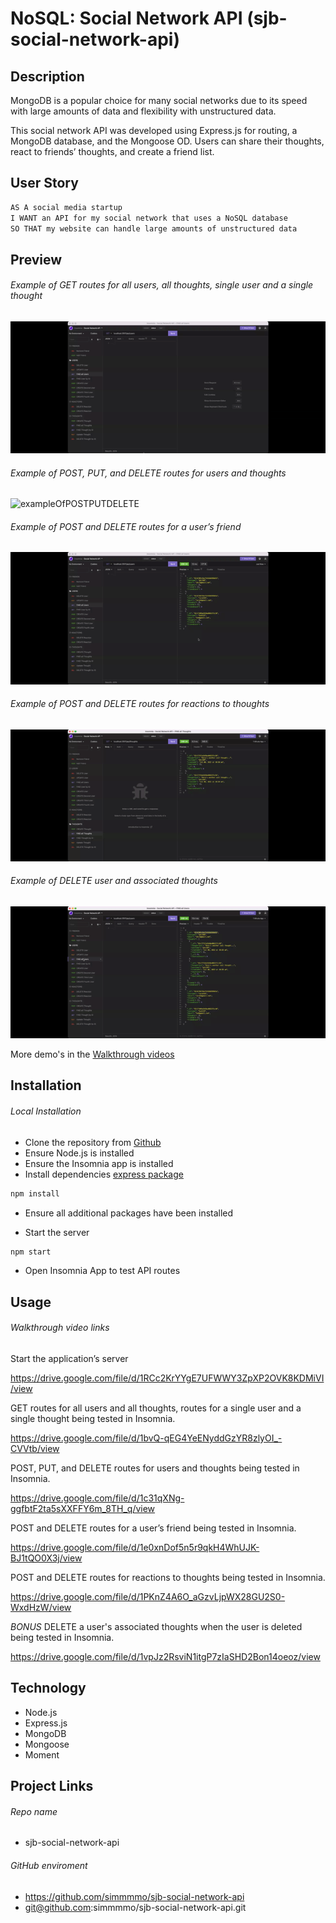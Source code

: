 # NoSQL: Social Network API (sjb-social-network-api)

## Description

MongoDB is a popular choice for many social networks due to its speed with large amounts of data and flexibility with unstructured data.

This social network API was developed using Express.js for routing, a MongoDB database, and the Mongoose OD. Users can share their thoughts, react to friends’ thoughts, and create a friend list.

## User Story

```md
AS A social media startup
I WANT an API for my social network that uses a NoSQL database
SO THAT my website can handle large amounts of unstructured data
```

## Preview

###### Example of GET routes for all users, all thoughts, single user and a single thought

![exampleOfGETreponseforAllandSingle](./assets/GETreponseforAllandSingle.gif)

###### Example of POST, PUT, and DELETE routes for users and thoughts

![exampleOfPOSTPUTDELETE](./assets/POSTPUTDELETE.gif)

###### Example of POST and DELETE routes for a user’s friend

![exampleOfPOSTDELETEfriends](./assets/POSTDELETEfriends.gif)

###### Example of POST and DELETE routes for reactions to thoughts

![exampleOfPOSTDELETEreaction](./assets/POSTDELETEreaction.gif)

###### Example of DELETE user and associated thoughts

![exampleOfDELETEuser](./assets/DELETEuser.gif)

More demo's in the [Walkthrough videos](#walkthrough-video-links)

## Installation

###### Local Installation

- Clone the repository from [Github](git@github.com:simmmmo/sjb-social-network-api.git)
- Ensure Node.js is installed
- Ensure the Insomnia app is installed
- Install dependencies
  [express package](https://www.npmjs.com/package/express)

```bash
npm install
```

- Ensure all additional packages have been installed

- Start the server

```bash
npm start
```

- Open Insomnia App to test API routes

## Usage

###### Walkthrough video links

Start the application’s server

https://drive.google.com/file/d/1RCc2KrYYgE7UFWWY3ZpXP2OVK8KDMiVI/view

GET routes for all users and all thoughts, routes for a single user and a single thought being tested in Insomnia.

https://drive.google.com/file/d/1bvQ-qEG4YeENyddGzYR8zlyOI_-CVVtb/view

POST, PUT, and DELETE routes for users and thoughts being tested in Insomnia.

https://drive.google.com/file/d/1c31qXNg-ggfbtF2ta5sXXFFY6m_8TH_q/view

POST and DELETE routes for a user’s friend being tested in Insomnia.

https://drive.google.com/file/d/1e0xnDof5n5r9qkH4WhUJK-BJ1tQO0X3j/view

POST and DELETE routes for reactions to thoughts being tested in Insomnia.

https://drive.google.com/file/d/1PKnZ4A6O_aGzvLjpWX28GU2S0-WxdHzW/view

_BONUS_ DELETE a user's associated thoughts when the user is deleted being tested in Insomnia.

https://drive.google.com/file/d/1vpJz2RsviN1itgP7zIaSHD2Bon14oeoz/view

## Technology

- Node.js
- Express.js
- MongoDB
- Mongoose
- Moment

## Project Links

###### Repo name

- sjb-social-network-api

###### GitHub enviroment

- https://github.com/simmmmo/sjb-social-network-api
- git@github.com:simmmmo/sjb-social-network-api.git
